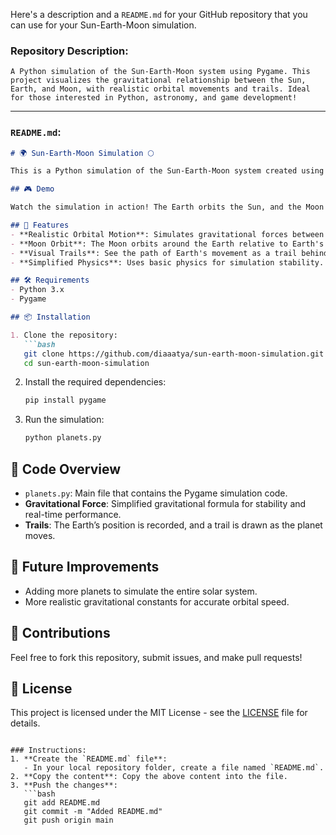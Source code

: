 Here's a description and a `README.md` for your GitHub repository that you can use for your Sun-Earth-Moon simulation.

### Repository Description:

```
A Python simulation of the Sun-Earth-Moon system using Pygame. This project visualizes the gravitational relationship between the Sun, Earth, and Moon, with realistic orbital movements and trails. Ideal for those interested in Python, astronomy, and game development!
```

---

### `README.md`:

```markdown
# 🌍 Sun-Earth-Moon Simulation 🌕

This is a Python simulation of the Sun-Earth-Moon system created using Pygame. The simulation demonstrates the orbital movements of Earth around the Sun and the Moon around the Earth. It also includes visual trails to track Earth's path.

## 🎮 Demo

Watch the simulation in action! The Earth orbits the Sun, and the Moon orbits the Earth with a circular trajectory.

## 🚀 Features
- **Realistic Orbital Motion**: Simulates gravitational forces between the Sun and Earth.
- **Moon Orbit**: The Moon orbits around the Earth relative to Earth's position.
- **Visual Trails**: See the path of Earth's movement as a trail behind the planet.
- **Simplified Physics**: Uses basic physics for simulation stability.

## 🛠️ Requirements
- Python 3.x
- Pygame

## 📦 Installation

1. Clone the repository:
   ```bash
   git clone https://github.com/diaaatya/sun-earth-moon-simulation.git
   cd sun-earth-moon-simulation
   ```

2. Install the required dependencies:
   ```bash
   pip install pygame
   ```

3. Run the simulation:
   ```bash
   python planets.py
   ```

## 📄 Code Overview

- `planets.py`: Main file that contains the Pygame simulation code.
- **Gravitational Force**: Simplified gravitational formula for stability and real-time performance.
- **Trails**: The Earth’s position is recorded, and a trail is drawn as the planet moves.

## 🌟 Future Improvements
- Adding more planets to simulate the entire solar system.
- More realistic gravitational constants for accurate orbital speed.


## 🤝 Contributions

Feel free to fork this repository, submit issues, and make pull requests!

## 📝 License

This project is licensed under the MIT License - see the [LICENSE](LICENSE) file for details.
```

### Instructions:
1. **Create the `README.md` file**: 
   - In your local repository folder, create a file named `README.md`.
2. **Copy the content**: Copy the above content into the file.
3. **Push the changes**:
   ```bash
   git add README.md
   git commit -m "Added README.md"
   git push origin main
   ```

